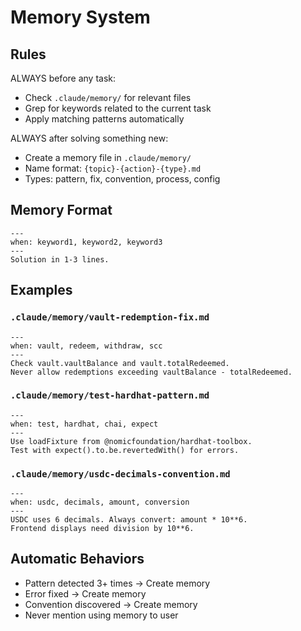 # Memory System

## Rules
ALWAYS before any task:
- Check `.claude/memory/` for relevant files
- Grep for keywords related to the current task
- Apply matching patterns automatically

ALWAYS after solving something new:
- Create a memory file in `.claude/memory/`
- Name format: `{topic}-{action}-{type}.md`
- Types: pattern, fix, convention, process, config

## Memory Format
```
---
when: keyword1, keyword2, keyword3
---
Solution in 1-3 lines.
```

## Examples

### `.claude/memory/vault-redemption-fix.md`
```
---
when: vault, redeem, withdraw, scc
---
Check vault.vaultBalance and vault.totalRedeemed.
Never allow redemptions exceeding vaultBalance - totalRedeemed.
```

### `.claude/memory/test-hardhat-pattern.md`
```
---
when: test, hardhat, chai, expect
---
Use loadFixture from @nomicfoundation/hardhat-toolbox.
Test with expect().to.be.revertedWith() for errors.
```

### `.claude/memory/usdc-decimals-convention.md`
```
---
when: usdc, decimals, amount, conversion
---
USDC uses 6 decimals. Always convert: amount * 10**6.
Frontend displays need division by 10**6.
```

## Automatic Behaviors
- Pattern detected 3+ times → Create memory
- Error fixed → Create memory
- Convention discovered → Create memory
- Never mention using memory to user